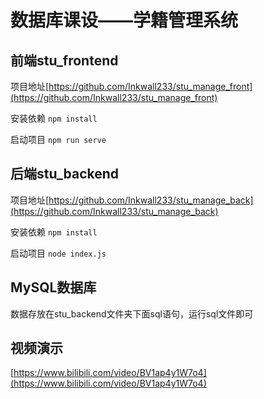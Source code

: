 # 数据库课设——学籍管理系统

## 前端stu_frontend
项目地址[https://github.com/Inkwall233/stu_manage_front](https://github.com/Inkwall233/stu_manage_front)

安装依赖
`npm install`

启动项目
`npm run serve`

## 后端stu_backend
项目地址[https://github.com/Inkwall233/stu_manage_back](https://github.com/Inkwall233/stu_manage_back)

安装依赖
`npm install`

启动项目
`node index.js`

## MySQL数据库
数据存放在stu_backend文件夹下面sql语句，运行sql文件即可

## 视频演示
[https://www.bilibili.com/video/BV1ap4y1W7o4](https://www.bilibili.com/video/BV1ap4y1W7o4)


